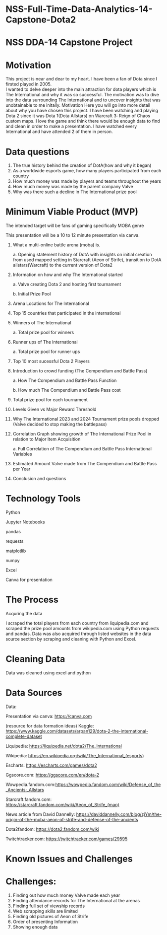 # NSS-Full-Time-Data-Analytics-14-Capstone-Dota2

# NSS DDA-14 Capstone Project

# Motivation

This project is near and dear to my heart.  I have been a fan of Dota since I firsted played in 2005.  
I wanted to delve deeper into the main attraction for dota players which is The International and why it was so successful.
The motivation was to dive into the data surrounding The International and to uncover
insights that was unobtainable to me initally. Motivation
Here you will go into more detail about why you have chosen this project.
I have been watching and playing Dota 2 since it was Dota 1(Dota Allstars) on Warcraft 3: Reign of Chaos custom maps.
I love the game and think there would be enough data to find and clean in order to make a presentation.
I have watched every International and have attended 2 of them in person.  

# Data questions

1. The true history behind the creation of DotA(how and why it began) 
2. As a worldwide esports game, how many players participated from each country 
3. How much money was made by players and teams throughout the years 
4. How much money was made by the parent company Valve 
5. Why was there such a decline in The International prize pool

# Minimum Viable Product (MVP)

The intended target will be fans of gaming specifically MOBA genre

This presentation will be a 10 to 12 minute presentation via canva.

1.	What a multi-online battle arena (moba) is.

      a.  Opening statement history of DotA with insights on initial creation from used mapped setting in Starcraft (Aeon of Strife), transition to DotA allstars(Warcraft) to the current version of Dota2

2.	Information on how and why The International started

      a.	Valve creating Dota 2 and hosting first tournament

      b.	Initial Prize Pool

3.  Arena Locations for The International

4.	Top 15 countries that participated in the international

5.	Winners of The International

      a.	Total prize pool for winners

6.  Runner ups of The International

    a.  Total prize pool for runner ups

7. Top 10 most sucessful Dota 2 Players

8.	Introduction to crowd funding (The Compendium and Battle Pass)

     a.	How The Compendium and Battle Pass Function

    b.  How much The Compendium and Battle Pass cost

9.	Total prize pool for each tournament

10. Levels Given vs Major Reward Threshold

11. Why The International 2023 and 2024 Tournament prize pools dropped (Valve decided to stop making the battlepass)

12. Correlation Graph showing growth of The International Prize Pool in relation to Major Item Acquisition

      a.  Full Correlation of The Compendium and Battle Pass International Variables

13.	Estimated Amount Valve made from The Compendium and Battle Pass per Year 

14. Conclusion and questions

# Technology Tools

Python

Jupyter Notebooks

pandas

requests

matplotlib

numpy

Excel

Canva for presentation

# The Process

Acquring the data

I scraped the total players from each country from liquipedia.com and scraped the prize pool amounts
from wikipedia.com using Python requests and pandas.
Data was also acquired through listed websites in the data source section by scraping and cleaning with Python and Excel.

# Cleaning Data

Data was cleaned using excel and python

# Data Sources

Data:

Presentation via canva: https://canva.com

(resource for data formation ideas) Kaggle: https://www.kaggle.com/datasets/arpan129/dota-2-the-international-complete-dataset

Liquipedia: https://liquipedia.net/dota2/The_International

Wikipedia: https://en.wikipedia.org/wiki/The_International_(esports)

Escharts: https://escharts.com/games/dota2

Ggscore.com: https://ggscore.com/en/dota-2

Wowpedia.fandom.com:https://wowpedia.fandom.com/wiki/Defense_of_the_Ancients:_Allstars

Starcraft.fandom.com: https://starcraft.fandom.com/wiki/Aeon_of_Strife_(map)

News article from David Dannelly: https://daviddannelly.com/blog/zjYm/the-origin-of-the-moba-aeon-of-strife-and-defense-of-the-ancients

Dota2fandom: https://dota2.fandom.com/wiki

Twitchtracker.com: https://twitchtracker.com/games/29595

# Known Issues and Challenges

# Challenges:

1. Finding out how much money Valve made each year
2. Finding attendance records for The International at the arenas
3. Finding full set of viewship records
4. Web scrapping skills are limited
5. Finding old pictures of Aeon of Strife
6. Order of presenting Information
7. Showing enough data         
